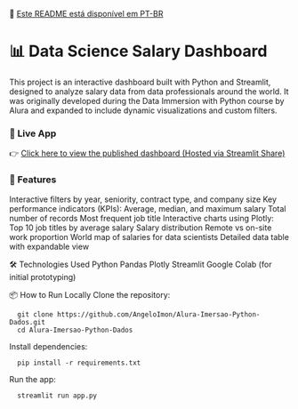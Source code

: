 📘 [Este README está disponível em PT-BR](https://github.com/AngeloImon/Alura-Imersao-Python-Dados/blob/main/README.en.md)

# 📊 Data Science Salary Dashboard
This project is an interactive dashboard built with Python and Streamlit, designed to analyze salary data from data professionals around the world. It was originally developed during the Data Immersion with Python course by Alura and expanded to include dynamic visualizations and custom filters.

### 🚀 Live App
👉 [Click here to view the published dashboard (Hosted via Streamlit Share)](https://alura-imersao-python-dados.streamlit.app/)

### 🧠 Features
Interactive filters by year, seniority, contract type, and company size
Key performance indicators (KPIs):
Average, median, and maximum salary
Total number of records
Most frequent job title
Interactive charts using Plotly:
Top 10 job titles by average salary
Salary distribution
Remote vs on-site work proportion
World map of salaries for data scientists
Detailed data table with expandable view

🛠 Technologies Used
Python
Pandas
Plotly
Streamlit
Google Colab (for initial prototyping)

📦 How to Run Locally
Clone the repository:
```
  git clone https://github.com/AngeloImon/Alura-Imersao-Python-Dados.git
  cd Alura-Imersao-Python-Dados
```
Install dependencies:
```
  pip install -r requirements.txt
```
Run the app:
```
  streamlit run app.py
```
